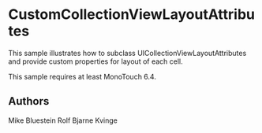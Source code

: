 CustomCollectionViewLayoutAttributes
====================================

This sample illustrates how to subclass UICollectionViewLayoutAttributes and provide custom
properties for layout of each cell.

This sample requires at least MonoTouch 6.4.

Authors
-------

Mike Bluestein
Rolf Bjarne Kvinge
